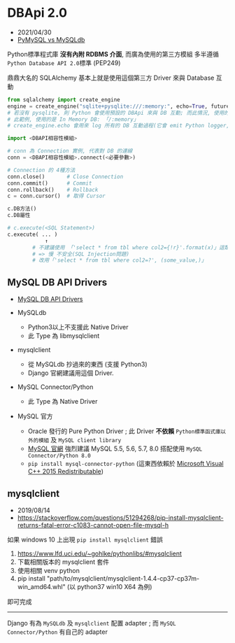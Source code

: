 # DBApi 2.0

- 2021/04/30
- [PyMySQL vs MySQLdb](https://stackoverflow.com/questions/7224807/what-is-pymysql-and-how-does-it-differ-from-mysqldb-can-it-affect-django-deploy)


Python標準程式庫 **沒有內附 RDBMS 介面**, 而廣為使用的第三方模組 多半遵循 `Python Database API 2.0`標準 (PEP249)

鼎鼎大名的 SQLAlchemy 基本上就是使用這個第三方 Driver 來與 Database 互動

```py
from sqlalchemy import create_engine
engine = create_engine("sqlite+pysqlite:///:memory:", echo=True, future=True)
# 若沒有 pysqlite, 則 Python 會使用預設的 DBApi 來與 DB 互動; 而此情況, 使用的是較現代化的 SQlite API
# 此範例, 使用的是 In Memory DB: 「/:memory」
# create_engine.echo 會用來 log 所有的 DB 互動過程(它會 emit Python logger, 預設 log 到 stdo    ut)
```


```py
import <DBAPI相容性模組>

# conn 為 Connection 實例, 代表對 DB 的連線
conn = <DBAPI相容性模組>.connect(<必要參數>)

# Connection 的 4種方法
conn.close()       # Close Connection
conn.commit()      # Commit
conn.rollback()    # Rollback
c = conn.cursor()  # 取得 Cursor

c.DB方法()
c.DB屬性

# c.execute(<SQL Statement>)
c.execute( ... )
            ↑
        # 不建議使用 「'select * from tbl where col2={!r}'.format(x)」這類的寫法
        # => 慢 不安全(SQL Injection問題)
        # 改用「'select * from tbl where col2=?', (some_value,)」
```


## MySQL DB API Drivers

- [MySQL DB API Drivers](https://docs.djangoproject.com/en/3.2/ref/databases/#mysql-db-api-drivers)

- MySQLdb
    - Python3以上不支援此 Native Driver
    - 此 Type 為 libmysqlclient
- mysqlclient
    - 從 MySQLdb 抄過來的東西 (支援 Python3)
    - Django 官網建議用這個 Driver.
- MySQL Connector/Python
    - 此 Type 為 Native Driver
- MySQL 官方
    - Oracle 發行的 Pure Python Driver ; 此 Driver **不依賴** `Python標準函式庫以外的模組` 及 `MySQL client library`
    - [MySQL 官網](https://dev.mysql.com/downloads/connector/python/) 強烈建議 MySQL 5.5, 5.6, 5.7, 8.0 搭配使用 `MySQL Connector/Python 8.0`
    - `pip install mysql-connector-python` (這東西依賴於 [Microsoft Visual C++ 2015 Redistributable](https://www.microsoft.com/en-us/download/details.aspx?id=52685))


## mysqlclient

- 2019/08/14
- https://stackoverflow.com/questions/51294268/pip-install-mysqlclient-returns-fatal-error-c1083-cannot-open-file-mysql-h

如果 windows 10 上出現 `pip install mysqlclient` 錯誤

1. https://www.lfd.uci.edu/~gohlke/pythonlibs/#mysqlclient
2. 下載相關版本的 mysqlclient 套件
3. 使用相關 venv python
4. pip install "path/to/mysqlclient/mysqlclient-1.4.4-cp37-cp37m-win_amd64.whl" (以 python37 win10 X64 為例)

即可完成

----------

Django 有為 `MySQLdb` 及 `mysqlclient` 配置 adapter ; 而 `MySQL Connector/Python` 有自己的 adapter